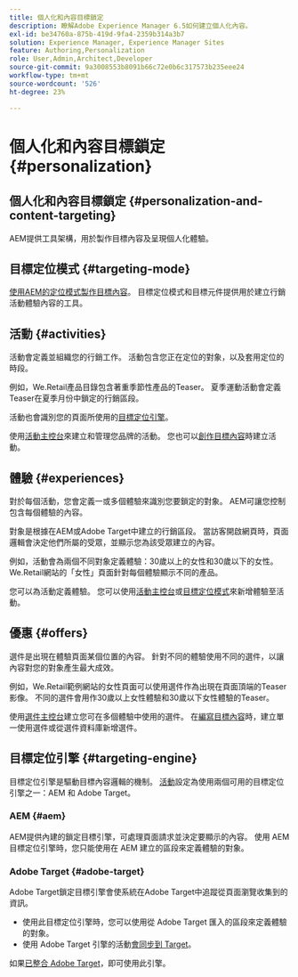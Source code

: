```yaml
---
title: 個人化和內容目標鎖定
description: 瞭解Adobe Experience Manager 6.5如何建立個人化內容。
exl-id: be34760a-875b-419d-9fa4-2359b314a3b7
solution: Experience Manager, Experience Manager Sites
feature: Authoring,Personalization
role: User,Admin,Architect,Developer
source-git-commit: 9a3008553b8091b66c72e0b6c317573b235eee24
workflow-type: tm+mt
source-wordcount: '526'
ht-degree: 23%

---
```


# 個人化和內容目標鎖定 {#personalization}

## 個人化和內容目標鎖定 {#personalization-and-content-targeting}

AEM提供工具架構，用於製作目標內容及呈現個人化體驗。

## 目標定位模式 {#targeting-mode}

[使用AEM的定位模式製作目標內容](/help/sites-authoring/content-targeting-touch.md)。 目標定位模式和目標元件提供用於建立行銷活動體驗內容的工具。

## 活動 {#activities}

活動會定義並組織您的行銷工作。 活動包含您正在定位的對象，以及套用定位的時段。

例如，We.Retail產品目錄包含著重季節性產品的Teaser。 夏季運動活動會定義Teaser在夏季月份中鎖定的行銷區段。

活動也會識別您的頁面所使用的[目標定位引擎](/help/sites-authoring/personalization.md#targeting-engine)。

使用[活動主控台](/help/sites-authoring/activitylib.md)來建立和管理您品牌的活動。 您也可以[創作目標內容](/help/sites-authoring/content-targeting-touch.md)時建立活動。

## 體驗 {#experiences}

對於每個活動，您會定義一或多個體驗來識別您要鎖定的對象。 AEM可讓您控制包含每個體驗的內容。

對象是根據在AEM或Adobe Target中建立的行銷區段。 當訪客開啟網頁時，頁面邏輯會決定他們所屬的受眾，並顯示您為該受眾建立的內容。

例如，活動會為兩個不同對象定義體驗：30歲以上的女性和30歲以下的女性。 We.Retail網站的「女性」頁面針對每個體驗顯示不同的產品。

您可以為活動定義體驗。 您可以使用[活動主控台](/help/sites-authoring/activitylib.md#adding-editing-an-activity-using-the-activities-console)或[目標定位模式](/help/sites-authoring/content-targeting-touch.md#adding-and-removing-experiences-using-targeting-mode)來新增體驗至活動。

## 優惠 {#offers}

選件是出現在體驗頁面某個位置的內容。 針對不同的體驗使用不同的選件，以讓內容對您的對象產生最大成效。

例如，We.Retail範例網站的女性頁面可以使用選件作為出現在頁面頂端的Teaser影像。 不同的選件會用作30歲以上女性體驗和30歲以下女性體驗的Teaser。

使用[選件主控台](/help/sites-authoring/offerlib.md)建立您可在多個體驗中使用的選件。 在[編寫目標內容](/help/sites-authoring/content-targeting-touch.md)時，建立單一使用選件或從選件資料庫新增選件。

## 目標定位引擎 {#targeting-engine}

目標定位引擎是驅動目標內容邏輯的機制。 [活動](/help/sites-authoring/activitylib.md)設定為使用兩個可用的目標定位引擎之一：AEM 和 Adobe Target。

### AEM {#aem}

AEM提供內建的鎖定目標引擎，可處理頁面請求並決定要顯示的內容。 使用 AEM 目標定位引擎時，您只能使用在 AEM 建立的區段來定義體驗的對象。

### Adobe Target {#adobe-target}

Adobe Target鎖定目標引擎會使系統在Adobe Target中追蹤從頁面瀏覽收集到的資訊。

* 使用此目標定位引擎時，您可以使用從 Adobe Target 匯入的區段來定義體驗的對象。
* 使用 Adobe Target 引擎的活動[會同步到 Target](/help/sites-authoring/activitylib.md#synchronizing-activities-with-adobe-target)。

如果[已整合 Adobe Target](/help/sites-administering/opt-in.md)，即可使用此引擎。
